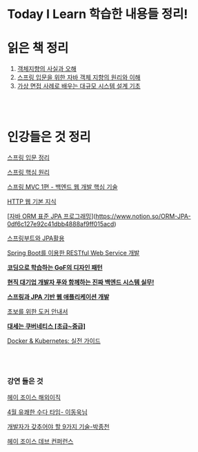 # Today I Learn 학습한 내용들 정리! 


# 읽은 책 정리

1. [객체지향의 사실과 오해](https://www.notion.so/adb2d69901e24d2db2d10a44e60854f3)
2. [스프링 입문을 위한 자바 객체 지향의 원리와 이해](https://www.notion.so/2df044cad564454cbe13227097fe9223)
3. [가상 면접 사례로 배우는 대규모 시스템 설계 기초](https://www.notion.so/bf401634f93543a1b73520d30e003419)
<br/>
<br/>

# 인강들은 것 정리

[스프링 입문 정리](https://www.notion.so/2780270f807341708c889e944bd880d4)

[스프링 핵심 원리](https://www.notion.so/73cded086f6a4ec3a2f39242c27814a4)

[스프링 MVC 1편 - 백엔드 웹 개발 핵심 기술](https://www.notion.so/MVC-1-73619f1ad90845e4a6f350e00a8f1551)

[HTTP 웹 기본 지식](https://www.notion.so/HTTP-1688310acd0842c6a0cc42233c34983f)

[[자바 ORM 표준 JPA 프로그래밍](https://www.notion.so/dataStructure-66e71cc6b2bc4d9f97dc881611707e75)](https://www.notion.so/ORM-JPA-0df6c127e92c41dbb4888af9ff015acd)

[스프링부트와 JPA활용](https://www.notion.so/JPA-536c68e7036e4a17b201a24ff1cc7f33)

[Spring Boot를 이용한 RESTful Web Service 개발](https://www.notion.so/Spring-Boot-RESTful-Web-Service-3d77dd361bcc4d0c9c019c3b4fb08464)

[**코딩으로 학습하는 GoF의 디자인 패턴**](https://www.notion.so/GoF-0b1c921f43d54480a367c0f38ddda60a)

[**현직 대기업 개발자 푸와 함께하는 진짜 백엔드 시스템 실무!**](https://www.notion.so/8a676192ba6d43038106054beb6da158)

**[스프링과 JPA 기반 웹 애플리케이션 개발](https://www.notion.so/JPA-d48e42dfb52a40d4af0630145c128760)**

[초보를 위한 도커 안내서](https://www.notion.so/048e254a6c68402fa99a6e2e6da7892f)

**[대세는 쿠버네티스 [초급~중급]](https://www.notion.so/d3f329b22a6042cc838fac0af2190c3b)**

[Docker & Kubernetes: 실전 가이드](https://www.notion.so/Docker-Kubernetes-27b8dc42071740bdb503a15120e3747d)

<br/>
<br/>

### 강연 들은 것

[헤이 조이스 해외이직](https://www.notion.so/bca9766051fe490c8f6fa847a81d459a)

[4월 유쾌한 수다 타임- 이동욱님](https://www.notion.so/4-69c7c9f02e504ee2a8932aab8018464e)

[개발자가 갖추어야 할 9가지 기술-박종천](https://www.notion.so/9-5f53ceb223c746e6b94b3a27f03ca4ad)

[헤이 조이스 데브 컨퍼런스](https://www.notion.so/aada9cbca9d84217a707b340ba5f47b5)

